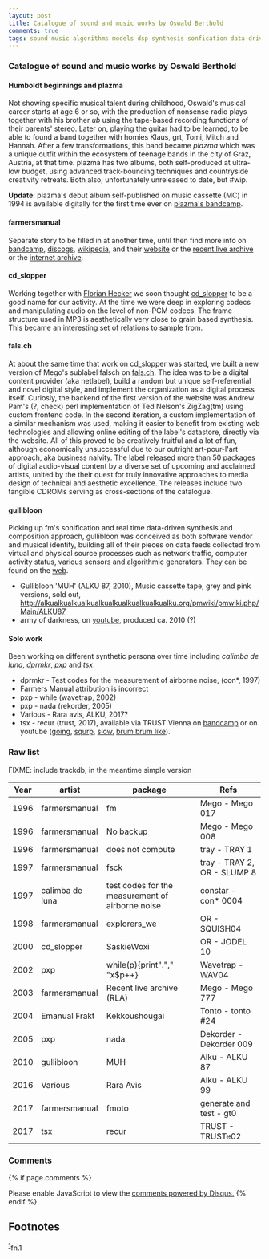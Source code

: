 ```yaml
---
layout: post
title: Catalogue of sound and music works by Oswald Berthold
comments: true
tags: sound music algorithms models dsp synthesis sonfication data-driven-audio digital-musician aesthetics-ng
---
```


### Catalogue of sound and music works by Oswald Berthold



#### Humboldt beginnings and plazma

Not showing specific musical talent during childhood, Oswald's musical
career starts at age 6 or so, with the production of nonsense radio
plays together with his brother *ub* using the tape-based recording
functions of their parents' stereo. Later on, playing the guitar had
to be learned, to be able to found a band together with homies Klaus,
grt, Tomi, Mitch and Hannah. After a few transformations, this band
became *plazma* which was a unique outfit within the ecosystem of
teenage bands in the city of Graz, Austria, at that time. plazma has
two albums, both self-produced at ultra-low budget, using advanced
track-bouncing techniques and countryside creativity retreats. Both
also, unfortunately unreleased to date, but \#wip.

**Update**: plazma's debut album self-published on music cassette (MC)
in 1994 is available digitally for the first time ever on [plazma's
bandcamp](https://plazmagraz.bandcamp.com/releases).

#### farmersmanual

Separate story to be filled in at another time, until then find more info on [bandcamp](https://farmersmanual.bandcamp.com/), [discogs](https://www.discogs.com/artist/356-Farmers-Manual), [wikipedia](https://en.wikipedia.org/wiki/Farmers_Manual), and their [website](http://web.fm) or the [recent live archive](http://rla.web.fm) or the [internet archive](https://archive.org/search.php?query=farmersmanual).

#### cd\_slopper

Working together with [Florian Hecker](http://florianhecker.blogspot.com/) we soon thought [cd\_slopper](https://www.discogs.com/artist/11328-CD_slopper) to be a good name for our activity. At the time we were deep in exploring codecs and manipulating audio on the level of non-PCM codecs. The frame structure used in MP3 is aesthetically very close to grain based synthesis. This became an interesting set of relations to sample from.

#### fals.ch

At about the same time that work on cd\_slopper was started, we built a new version of Mego's sublabel falsch on [fals.ch](https://web.archive.org/web/19991218005216/http://fals.ch). The idea was to be a digital content provider (aka netlabel), build a random but unique self-referential and novel digital style, and implement the organization as a digital process itself. Curiosly, the backend of the first version of the website was Andrew Pam's (?, check) perl implementation of Ted Nelson's ZigZag(tm) using custom frontend code. In the second iteration, a custom implementation of a similar mechanism was used, making it easier to benefit from existing web technologies and allowing online editing of the label's datastore, directly via the website. All of this proved to be creatively fruitful and a lot of fun, although economically unsuccessful due to our outright art-pour-l'art approach, aka business naivity. The label released more than 50 packages of digital audio-visual content by a diverse set of upcoming and acclaimed artists, united by the their quest for truly innovative approaches to media design of technical and aesthetic excellence. The releases include two tangible CDROMs serving as cross-sections of the catalogue.

#### gullibloon

Picking up fm's sonification and real time data-driven synthesis and composition approach, gullibloon was conceived as both software vendor and musical identity, building all of their pieces on data feeds collected from virtual and physical source processes such as network traffic, computer activity status, various sensors and algorithmic generators. They can be found on the [web](https://gullibloon.org).

-   Gullibloon 'MUH' (ALKU 87, 2010), Music cassette tape, grey and pink versions, sold out, <http://alkualkualkualkualkualkualkualkualkualku.org/pmwiki/pmwiki.php/Main/ALKU87>
-   army of darkness, on [youtube](https://www.youtube.com/watch?v=a7nEPDXEioM&t=28s), produced ca. 2010 (?)

#### Solo work

Been working on different synthetic persona over time including *calimba de luna*, *dprmkr*, *pxp* and *tsx*.

-   dprmkr - Test codes for the measurement of airborne noise, (con\*, 1997)
-   Farmers Manual attribution is incorrect
-   pxp - while (wavetrap, 2002)
-   pxp - nada (rekorder, 2005)
-   Various - Rara avis, ALKU, 2017?
-   tsx - recur (trust, 2017), available via TRUST Vienna on [bandcamp](https://trust.bandcamp.com/album/recur) or on youtube ([going](https://www.youtube.com/watch?v=K6gjx773udo), [squrp](https://www.youtube.com/watch?v=lSqJ-OmqtDA), [slow](https://www.youtube.com/watch?v=-MyBKmX7xpA), [brum brum like](https://www.youtube.com/watch?v=oEtSrK6kbO4)).

### Raw list

FIXME: include trackdb, in the meantime simple version

| **Year** | **artist**      | **package**                                      | **Refs**                    |
| -------- | --------------- | ------------------------------------------------ | --------------------------- |
| 1996     | farmersmanual   | fm                                               | Mego - Mego 017             |
| 1996     | farmersmanual   | No backup                                        | Mego - Mego 008             |
| 1996     | farmersmanual   | does not compute                                 | tray - TRAY 1               |
| 1997     | farmersmanual   | fsck                                             | tray - TRAY 2, OR - SLUMP 8 |
| 1997     | calimba de luna | test codes for the measurement of airborne noise | constar - con\* 0004        |
| 1998     | farmersmanual   | explorers\_we                                    | OR - SQUISH04               |
| 2000     | cd\_slopper     | SaskieWoxi                                       | OR - JODEL 10               |
| 2002     | pxp             | while(p){print"."," "x$p++}                      | Wavetrap - WAV04            |
| 2003     | farmersmanual   | Recent live archive (RLA)                        | Mego - Mego 777             |
| 2004     | Emanual Frakt   | Kekkoushougai                                    | Tonto - tonto \#24          |
| 2005     | pxp             | nada                                             | Dekorder - Dekorder 009     |
| 2010     | gullibloon      | MUH                                              | Alku - ALKU 87              |
| 2016     | Various         | Rara Avis                                        | Alku - ALKU 99              |
| 2017     | farmersmanual   | fmoto                                            | generate and test - gt0     |
| 2017     | tsx             | recur                                            | TRUST - TRUSTe02            |

<!--
References: autopop, augmented creativity, augmented editing,
teaching, game sounds, sonification, information sound scapes.
-->

<!-- {% include archive.html %} -->

### Comments

{% if page.comments %}
<div id="disqus_thread"></div>
<script>

/**
*  RECOMMENDED CONFIGURATION VARIABLES: EDIT AND UNCOMMENT THE SECTION BELOW TO INSERT DYNAMIC VALUES FROM YOUR PLATFORM OR CMS.
*  LEARN WHY DEFINING THESE VARIABLES IS IMPORTANT: https://disqus.com/admin/universalcode/#configuration-variables*/
/*
var disqus_config = function () {
this.page.url = PAGE_URL;  // Replace PAGE_URL with your page's canonical URL variable
this.page.identifier = PAGE_IDENTIFIER; // Replace PAGE_IDENTIFIER with your page's unique identifier variable
};
*/
(function() { // DON'T EDIT BELOW THIS LINE
var d = document, s = d.createElement('script');
s.src = '//x75.disqus.com/embed.js';
s.setAttribute('data-timestamp', +new Date());
(d.head || d.body).appendChild(s);
})();
</script>
<noscript>Please enable JavaScript to view the <a href="https://disqus.com/?ref_noscript">comments powered by Disqus.</a></noscript>
{% endif %}


Footnotes
---------

<sup><a id="fn.1" href="#fnr.1">1</a></sup>fn.1
